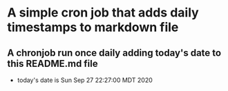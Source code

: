 A simple cron job that adds daily timestamps to markdown file
============================================================
## A chronjob run once daily adding today's date to this README.md file
* today's date is Sun Sep 27 22:27:00 MDT 2020
